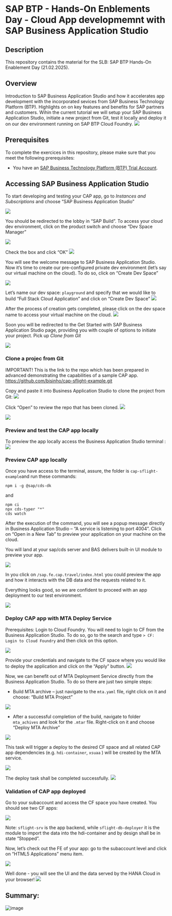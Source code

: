 # SAP BTP - Hands-On Enblements Day - Cloud App developmemnt with SAP Business Application Studio

## Description

This repository contains the material for the SLB: SAP BTP  Hands-On Enablement Day (21.02.2025).

## Overview

Introduction to SAP Business Application Studio and how it accelerates app development with the incorporated sevices from SAP Business Technology Platform (BTP). Highlights on on key features and benefits for SAP partners and customers.
Wihin the current tutorial we will setup your SAP Business Application Studio, initiate a new project from Git, test it locally and deploy it on our dev environment running on SAP BTP Cloud Foundry. 
![](./images/bas-01.png)

## Prerequisites

To complete the exercices in this repository, please make sure that you meet the following prerequisites:

* You have an [SAP Business Technology Platform (BTP) Trial Account](https://developers.sap.com/tutorials/hcp-create-trial-account.html).

## Accessing SAP Business Application Studio
To start developing and testing your CAP app, go to *Instances and Subscriptions* and choose “SAP Business Application Studio” 

![](./images/bas-02.png)



You should be redirected to the lobby in “SAP Build”. To access your cloud dev environment, click on the product switch and choose “Dev Space Manager”

![](./images/bas-03.png)




Check the box and click “OK” 
![](./images/bas-04.png)


You will see the welcome message to SAP Business Application Studio. Now it’s time to create our pre-configured private dev environment (let’s say our virtual machine on the cloud). To do so, click on “Create Dev Space” 

![](./images/bas-05.png)







Let’s name our dev space: `playground` and specify that we would like to build “Full Stack Cloud Application” and click on “Create Dev Space”
![](./images/bas-06.png)





After the process of creation gets completed, please click on the dev space name to access your virtual machine on the cloud. 
![](./images/bas-07.png)






Soon you will be redirected to the Get Started with SAP Business Application Studio page, providing you with couple of options to initiate your project. Pick up *Clone from Git* 

![](./images/bas-08.png)


### Clone a projec from Git 

IMPORTANT!
This is the link to the repo which has been prepared in advanced demonstrating the capabilities of a sample CAP app. 
https://github.com/bisinho/cap-sflight-example.git 

Copy and paste it into Business Application Studio to clone the project from Git: 
![](./images/bas-09.png)



Click “Open” to review the repo that has been cloned. 
![](./images/bas-10.png)



![](./images/bas-11.png)


### Preview and test the CAP app locally 
To preview the app locally access the Business Application Studio terminal : 
![](./images/bas-12.png)


### Preview CAP app locally 

Once you have access to the terminal, assure, the folder is `cap-sflight-example`and run these commands: 

```
npm i -g @sap/cds-dk
```

and 

```
npm ci
npx cds-typer "*"
cds watch
```

After the execution of the command, you will see a popup message directly in Business Application Studio – “A service is listening to port 4004”. Click on “Open in a New Tab” to preview your application on your machine on the cloud. 

You will land at your sap/cds server and BAS delivers built-in UI module to preview your app. 

![](./images/bas-13.png)



In you click on `/sap.fe.cap.travel/index.html` you could preview the app and how it interacts with the DB data and the requests related to it.

Everything looks good, so we are confident to proceed with an app deployment to our test environment. 

![](./images/bas-14.png)





### Deploy CAP app with MTA Deploy Service 
Prerequisites: Login to Cloud Foundry. 
You will need to login to CF from the Business Application Studio. To do so, go to the search and type `> CF: Login to Cloud Foundry`  and then click on this option. 

![](./images/bas-15.png)



Provide your credentials and navigate to the CF space where you would like to deploy the application and click on the “Apply” button. 
![](./images/bas-16.png)



Now, we can benefit out of MTA Deployment Service directly from the Business Application Studio. To do so there are just two simple steps: 
-	Build MTA archive – just navigate to the `mta.yaml` file, right click on it and choose: “Build MTA Project”

![](./images/bas-17.png)



-	After a successful completion of the build, navigate to folder `mta_achives` and look for the `.mtar` file. Right-click on it and choose “Deploy MTA Archive” 

![](./images/bas-18.png)



This task will trigger a deploy to the desired CF space and all related CAP app dependencies (e.g. `hdi-container`, `xsuaa` ) will be created by the MTA service. 

![](./images/bas-19.png)


The deploy task shall be completed successfully. 
![](./images/bas-20.png)




### Validation of CAP app deployed 

Go to your subaccount and access the CF space you have created. You should see two CF apps: 

![](./images/bas-21.png)



Note: `sflight-srv` is the app backend, while `sflight-db-deployer` it is the module to import the data into the hdi-container and by design shall be in state “Stopped”. 

Now, let’s check out the FE of your app: go to the subaccount level and click on “HTML5 Applications” menu item. 

![](./images/bas-22.png)




Well done - you will see the UI and the data served by the HANA Cloud in your browser! 
![](./images/bas-23.png)


 
## Summary: 
![image](https://github.com/user-attachments/assets/a90ee748-3f72-4471-a918-f9604d3a716c)
